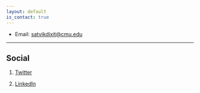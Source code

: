 ```yaml
---
layout: default
is_contact: true
---
```


* Email: [satvikdixit@cmu.edu](mailto:satvikdixit@cmu.edu)

---


## Social

1. [Twitter](https://x.com/SatvikDixit9)

2. [LinkedIn](https://www.linkedin.com/in/satvik-dixit/)
